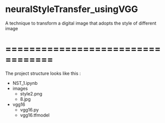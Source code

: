 # neuralStyleTransfer_usingVGG
A technique to transform a digital image that adopts the style of different image
# ==================================
The project structure looks like this :
- NST_1.ipynb
- images
  - style2.png
  - 8.jpg
- vgg16
  - vgg16.py
  - vgg16.tfmodel


